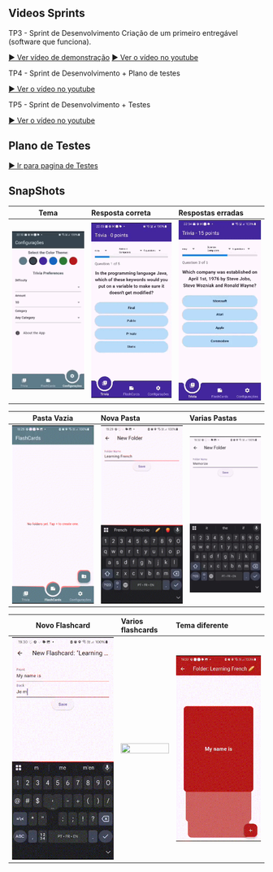 

## Videos Sprints 
TP3 - Sprint de Desenvolvimento
Criação de um primeiro entregável (software que funciona).

[▶️ Ver vídeo de demonstração](Desenvolvimento_1.mp4)
[▶️ Ver o vídeo no youtube](https://www.youtube.com/watch?v=519pjPra-l8)


TP4 - Sprint de Desenvolvimento + Plano de testes

[▶️ Ver o vídeo no youtube](https://www.youtube.com/watch?v=0OWa-CxAW0Y)


TP5 - Sprint de Desenvolvimento + Testes

[▶️ Ver o vídeo no youtube](https://www.youtube.com/watch?v=Z2Wdtv5qX88)


## Plano de Testes

[▶️ Ir para pagina de Testes](https://github.com/Lariterrinha/FlashEdu/tree/main/Testes_de_software)

## SnapShots 

| Tema | Resposta correta | Respostas erradas |
| ---------------------- | :------------- | :---------------- |
<img src="gif/theme.gif" width="100%" height="50%"> | <img src="gif/trivia_correct.gif" width="100%" height="50%"> | <img src="gif/trivia_wrong.gif" width="100%" height="50%">|


| Pasta Vazia | Nova Pasta | Varias Pastas |
| ---------------------- | :------------- | :---------------- |
<img src="gif/emptyfolder.gif" width="100%" height="50%"> | <img src="gif/newfolder.gif" width="100%" height="50%"> | <img src="gif/multiple_folders.gif" width="100%" height="50%">|


| Novo Flashcard | Varios flashcards | Tema diferente |
| ---------------------- | :------------- | :---------------- |
<img src="gif/new_flashcards.gif" width="100%" height="50%"> | <img src="gif/multiple_flashcards.gif" width="100%" height="50%"> | <img src="gif/flashcard_vermelho.gif" width="100%" height="50%">|
